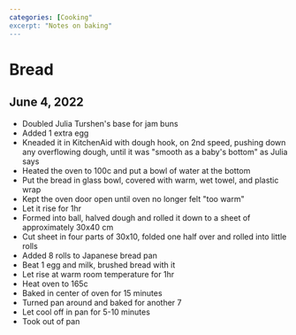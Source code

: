 ```yaml
---
categories: [Cooking"
excerpt: "Notes on baking"
---
```


# Bread

## June 4, 2022
- Doubled Julia Turshen's base for jam buns
- Added 1 extra egg
- Kneaded it in KitchenAid with dough hook, on 2nd speed, pushing down any overflowing dough, until it was "smooth as a baby's bottom" as Julia says
- Heated the oven to 100c and put a bowl of water at the bottom
- Put the bread in glass bowl, covered with warm, wet towel, and plastic wrap
- Kept the oven door open until oven no longer felt "too warm"
- Let it rise for 1hr
- Formed into ball, halved dough and rolled it down to a sheet of approximately 30x40 cm
- Cut sheet in four parts of 30x10, folded one half over and rolled into little rolls
- Added 8 rolls to Japanese bread pan
- Beat 1 egg and milk, brushed bread with it
- Let rise at warm room temperature for 1hr
- Heat oven to 165c
- Baked in center of oven for 15 minutes
- Turned pan around and baked for another 7
- Let cool off in pan for 5-10 minutes
- Took out of pan